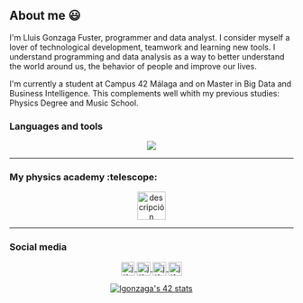 ## About me :smiley:

I'm Lluis Gonzaga Fuster, programmer and data analyst. I consider myself a lover of technological development, teamwork and learning new tools. I understand programming and data analysis as a way to better understand the world around us, the behavior of people and improve our lives.

I'm currently a student at Campus 42 Málaga and on Master in Big Data and Business Intelligence. This complements well whith my previous studies: Physics Degree and Music School. 

<p align="center"> <h3>Languages and tools</h3></p> 
<p align="center">
  <a href="https://skillicons.dev">
    <img src="https://skillicons.dev/icons?i=c,fortran,cpp,javascript,r,python,mysql,mongodb,latex,linux,github,vscode" />
  </a>
</p>

---
<p align="center"> <h3>My physics academy :telescope:</h3></p> 

<p align="center">
<a href="https://universoclases.com" target="blank">

<img align="center" src="https://www.universoclases.com/wp-content/uploads/2021/02/8.png" alt="descripción" style="heigth:50px; width: 50px" />

</a>

---
<p align="center"> <h3>Social media</h3></p> 

<p align="center">

 <a href="https://github.com/LluisGonzaga21" target="blank">

  <img align="center" src="https://cdn.jsdelivr.net/npm/simple-icons@3.0.1/icons/github.svg" alt="jlferrete" height="24px" width="24px" />

 </a>

 <a href="https://www.linkedin.com/in/lluis-gonzaga-fuster-8a4815151/" target="blank">

  <img align="center" src="https://cdn.jsdelivr.net/npm/simple-icons@3.0.1/icons/linkedin.svg" alt="jlferrete" height="24px" width="24px" />

 </a>

 <a href="https://www.instagram.com/lluisgonzaga21/" target="blank">

  <img align="center" src="https://cdn.jsdelivr.net/npm/simple-icons@3.0.1/icons/instagram.svg" alt="jlferrete" height="24px" width="24px" />

 </a>
  
<a href="https://www.youtube.com/channel/UCjOqGvCG26WWFsku04XL_PA" target="blank">

<img align="center" src="https://cdn.jsdelivr.net/npm/simple-icons@3.0.1/icons/youtube.svg" alt="jlferrete" height="24px" width="24px" />

</a>

</p>


<!--
**LluisGonzaga21/LluisGonzaga21** is a ✨ _special_ ✨ repository because its `README.md` (this file) appears on your GitHub profile.

Here are some ideas to get you started:

- 🔭 I’m currently working on ...
- 🌱 I’m currently learning ...
- 👯 I’m looking to collaborate on ...
- 🤔 I’m looking for help with ...
- 💬 Ask me about ...
- 📫 How to reach me: ...
- 😄 Pronouns: ...
- ⚡ Fun fact: ...
-->

<p align="center">
<a href="https://github.com/JaeSeoKim/badge42"><img src="https://badge42.vercel.app/api/v2/cldhj2uth00630flfiyhg74a5/stats?cursusId=21&coalitionId=274" alt="lgonzaga's 42 stats" /></a>
</p>
